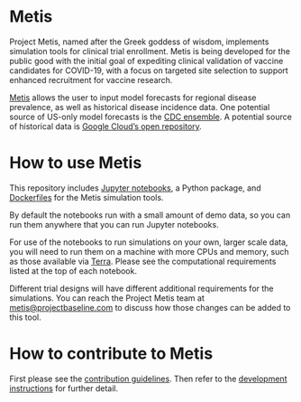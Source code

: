 # Metis

Project Metis, named after the Greek goddess of wisdom, implements simulation tools for clinical trial enrollment. Metis is being developed for the public good with the initial goal of expediting clinical validation of vaccine candidates for COVID-19, with a focus on targeted site selection to support enhanced recruitment for vaccine research. 

[Metis](https://github.com/verilylifesciences/metis/blob/main/Metis%20-%20Baseline.pdf) allows the user to input model forecasts for regional disease prevalence, as well as historical disease incidence data. One potential source of US-only model forecasts is the [CDC ensemble](https://www.cdc.gov/coronavirus/2019-ncov/cases-updates/forecasts-cases.html). A potential source of historical data is [Google Cloud’s open repository](https://github.com/GoogleCloudPlatform/covid-19-open-data).

# How to use Metis

This repository includes [Jupyter notebooks](https://jupyter.org/), a Python package, and [Dockerfiles](https://www.docker.com/) for the Metis simulation tools.

By default the notebooks run with a small amount of demo data, so you can run them anywhere that you can run Jupyter notebooks.

For use of the notebooks to run simulations on your own, larger scale data, you will need to run them on a machine with more CPUs and memory, such as those available via [Terra](https://app.terra.bio/#workspaces/verily-metis/Metis-toolkit-for-vaccine-trial-planning). Please see the computational requirements listed at the top of each notebook.

Different trial designs will have different additional requirements for the simulations. You can reach the Project Metis team at metis@projectbaseline.com to discuss how those changes can be added to this tool.

# How to contribute to Metis

First please see the [contribution guidelines](docs/contributing.md). Then refer to the [development instructions](docs/development_and_deployment.md) for further detail.






